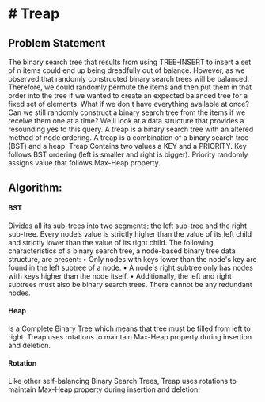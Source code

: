 <h1># Treap</h1>

<h2>Problem Statement</h2>
The binary search tree that results from using TREE-INSERT to insert a set of n items could end up being dreadfully out of balance. However, as we observed that 
randomly constructed binary search trees will be balanced. Therefore, we could randomly permute the items and then put them 
in that order into the tree if we wanted to create an expected balanced tree for a fixed set of elements. 
What if we don't have everything available at once? Can we still randomly construct a binary search tree from the items if we receive them one at a time? 
We'll look at a data structure that provides a resounding yes to this query. A treap is a binary search tree with an altered method 
of node ordering. A treap is a combination of a binary search tree (BST) and a heap. Treap Contains two values a KEY and a PRIORITY. 
Key follows BST ordering (left is smaller and right is bigger). Priority randomly assigns value that follows Max-Heap property.


<h2>Algorithm:</h2>
<h4>BST</h4>Divides all its sub-trees into two segments; the left sub-tree and the right sub-tree. Every node’s value is strictly higher than 
the value of its left child and strictly lower than the value of its right child. The following characteristics of a binary search tree, 
a node-based binary tree data structure, are present:
• Only nodes with keys lower than the node's key are found in the left subtree of a node.
• A node's right subtree only has nodes with keys higher than the node itself.
• Additionally, the left and right subtrees must also be binary search trees.
There cannot be any redundant nodes.

<h4>Heap</h4>Is a Complete Binary Tree which means that tree must be filled from left to right. Treap uses 
rotations to maintain Max-Heap property during insertion and deletion.

<h4>Rotation</h4>
Like other self-balancing Binary Search Trees, Treap uses rotations to maintain Max-Heap property during insertion and deletion.
